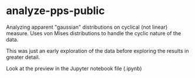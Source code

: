 # analyze-pps-public
Analyzing apparent "gaussian" distributions on cyclical (not linear) measure.  Uses von Mises distributions to handle the cyclic nature of the data.

This was just an early exploration of the data before exploring the results in greater detail.

Look at the preview in the Jupyter notebook file (.ipynb)
